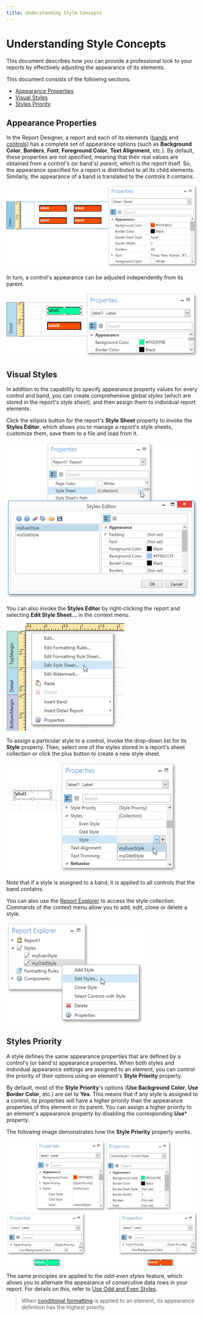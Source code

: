 ```yaml
---
title: Understanding Style Concepts
---
```

# Understanding Style Concepts
This document describes how you can provide a professional look to your reports by effectively adjusting the appearance of its elements.

This document consists of the following sections.
* [Appearance Properties](#properties)
* [Visual Styles](#styles)
* [Styles Priority](#priority)

<a name="properties"/>

## Appearance Properties
In the Report Designer, a report and each of its elements ([bands](../../report-elements/report-bands.md) and [controls](../../report-elements/report-controls.md)) has a complete set of appearance options (such as **Background Color**, **Borders**, **Font**, **Foreground Color**, **Text Alignment**, etc.). By default, these properties are not specified, meaning that their real values are obtained from a control's (or band's) _parent_, which is the report itself. So, the appearance specified for a report is distributed to all its child elements. Similarly, the appearance of a band is translated to the controls it contains.

![EUD_WpfReportDesigner_Appearance_1](../../../../../images/img123622.png)

In turn, a control's appearance can be adjusted independently from its parent.

![EUD_WpfReportDesigner_Appearance_2](../../../../../images/img123623.png)

<a name="styles"/>

## Visual Styles
In addition to the capability to specify appearance property values for every control and band, you can create comprehensive global _styles_ (which are stored in the report's _style sheet_), and then assign them to individual report elements.

Click the ellipsis button for the report's **Style Sheet** property to invoke the **Styles Editor**, which allows you to manage a report's style sheets, customize them, save them to a file and load from it.

![EUD_WpfReportDesigner_Appearance_3](../../../../../images/img123624.png)

You can also invoke the **Styles Editor** by right-clicking the report and selecting **Edit Style Sheet...** in the context menu.

![EUD_WpfReportDesigner_Appearance_3a](../../../../../images/img123876.png)

To assign a particular style to a control, invoke the drop-down list for its **Style** property. Then, select one of the styles stored in a report's sheet collection or click the plus button to create a new style sheet.

![EUD_WpfReportDesigner_Appearance_4](../../../../../images/img123625.png)

Note that if a style is assigned to a band, it is applied to all controls that the band contains.

You can also use the [Report Explorer](../../interface-elements/report-explorer.md) to access the style collection. Commands of the context menu allow you to add, edit, clone or delete a style.

![EUD_WpfReportDesigner_Appearance_5](../../../../../images/img123626.png)

<a name="priority"/>

## Styles Priority
A style defines the same appearance properties that are defined by a control's (or band's) appearance properties. When both styles and individual appearance settings are assigned to an element, you can control the priority of their options using an element's **Style Priority** property.

By default, most of the **Style Priority**'s options (**Use Background Color**, **Use Border Color**, etc.) are set to **Yes**. This means that if any style is assigned to a control, its properties will have a higher priority than the appearance properties of this element or its parent. You can assign a higher priority to an element's appearance property by disabling the corresponding **Use*** property.

The following image demonstrates how the **Style Priority** property works.

![EUD_WpfReportDesigner_StylePriority](../../../../../images/img124176.png)

The same principles are applied to the _odd-even styles_ feature, which allows you to alternate the appearance of consecutive data rows in your report. For details on this, refer to [Use Odd and Even Styles](use-odd-and-even-styles.md).

> When [conditional formatting](conditionally-change-a-controls-appearance.md) is applied to an element, its appearance definition has the highest priority.